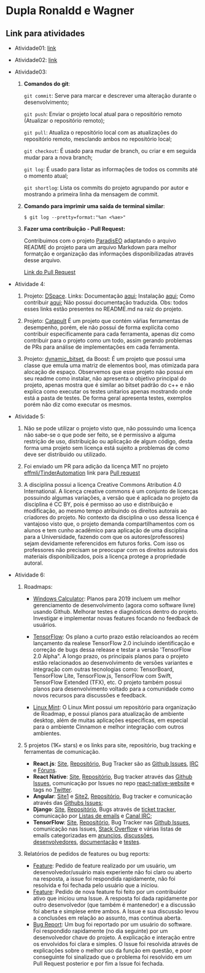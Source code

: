 # Dupla Ronaldd e Wagner

## Link para atividades

- Atividade01: [link](https://drive.google.com/drive/folders/1PeIoRisXHgWEEyu7me-BXfZDeQsZ_zTV)

- Atividade02: [link](https://drive.google.com/drive/folders/1zbfOReKVaapiUuM4wXyl1mkvU-dF1ZUL)

- Atividade03:

	1. **Comandos do git**:

		```git commit```: Serve para marcar e descrever uma alteração durante o desenvolvimento;

		```git push```: Enviar o projeto local atual para o repositório remoto (Atualizar o repositório remoto);

		```git pull```: Atualiza o repositório local com as atualizações do repositório remoto, mesclando ambos no repositório local;

		```git checkout```: É usado para mudar de branch, ou criar e em seguida mudar para a nova branch;

		```git log```: É usado para listar as informações de todos os commits até o momento atual;

		```git shortlog```: Lista os commits do projeto agrupando por autor e mostrando a primeira linha da mensagem de commit.


	2. **Comando para imprimir uma saída de terminal similar**:
	
		```
		$ git log --pretty=format:"%an <%ae>"
		```

	3. **Fazer uma contribuição - Pull Request:**
	
		Contribuimos com o projeto [ParadisEO](https://nojhan/paradiseo) adaptando o arquivo README do projeto para um arquivo Markdown para melhor formatção e organização das informações disponibilizadas através desse arquivo.

		[Link do Pull Request](https://github.com/nojhan/paradiseo/pull/37)
		
- Atividade 4:

	1. Projeto: [DSpace](https://github.com/DSpace/DSpace). Links:
    		Documentação [aqui](https://wiki.duraspace.org/display/DSDOC/);
    		Instalação [aqui](https://wiki.duraspace.org/display/DSDOC6x/Installing+DSpace);
    		Como contribuir [aqui](https://wiki.duraspace.org/display/DSPACE/How+to+Contribute+to+DSpace);
    		Não possui documentação traduzida.
    		Obs: todos esses links estão presentes no README.md na raíz do projeto.
    
 	2. Projeto: [Catapult](https://github.com/catapult-project/catapult)
    		É um projeto que contém váŕias ferramentas de desempenho, porém, ele não possui de forma explícita como contribuir especificamente para cada ferramenta, apenas diz como contribuir para o projeto como um todo, assim gerando problemas de PRs para análise de implementações em cada ferramenta.
	
	
	3. Projeto: [dynamic_bitset](https://github.com/boostorg/dynamic_bitset), da
	Boost:
		É um projeto que possui uma classe que emula uma matriz de elementos bool, mas otimizada para alocação de espaço. Observemos que esse projeto não possui em seu readme como instalar, não apresenta o objetivo principal do projeto, apenas mostra que é similar ao bitset padrão do c++ e não explica como executar os testes unitarios apenas mostrando onde está a pasta de testes. De forma geral apresenta testes, exemplos porém não diz como executar os mesmos.

- Atividade 5:
	1. Não se pode utilizar o projeto visto que, não possuindo uma licença não sabe-se o que pode ser feito, se é permissivo a alguma restrição de uso, distribuição ou aplicação de algum código, desta forma uma projeto sem licença está sujeito a problemas de como deve ser distribuido ou utilizado.
	
	2. Foi enviado um PR para adição da licença MIT no projeto [effmli/TinderAutomation](https://github.com/jeffmli/TinderAutomation) link para [Pull request](https://github.com/jeffmli/TinderAutomation/pull/4)
	
	4. A disciplina possui a licença Creative Commons Atribution 4.0 International. A licença creative commons é um conjunto de licenças possuindo algumas variações, a versão que é aplicada no projeto da disciplina é CC BY, pois é permisso ao uso e distribuição e modificação, ao mesmo tempo atribuindo os direitos autorais ao criadores do projeto. No contexto da disciplina o uso dessa licença é vantajoso visto que, o projeto demanda compartilhamentos com os alunos e tem cunho acadêmico para aplicação de uma disciplina para a Universidade, fazendo com que os autores(professores) sejam devidamente referencidos em futuros forks. Com isso os professores não precisam se preocupar com os direitos autorais dos materiais disponibilizados, pois a licença protege a propriedade autoral.

- Atividade 6:
	1. Roadmaps:
	
		* [Windows Calculator](https://github.com/microsoft/calculator): Planos para 2019 incluem um melhor gerenciamento de desenvolvimento (agora como software livre) usando Github. Melhorar testes e diagnósticos dentro do projeto. Investigar e implementar novas features focando no feedback de usuários.
	
        * [TensorFlow](https://www.tensorflow.org/community/roadmap): Os plano a curto prazo estão relacioandos ao recém lançamento da realese TensorFlow 2.0 incluindo identificação e correção de bugs dessa release e testar a versão 'TensorFlow 2.0 Alpha". A longo prazo, os principais planos para o projeto estão relacionados ao desenvolvimento de versões variantes e integração com outras tecnologias como: TensorBoard, TensorFlow Lite, TensorFlow.js, TensorFlow com Swift, TensorFlow Extended (TFX), etc. O projeto também possui planos para desenvolvimento voltado para a comunidade como novos recursos para discussões e feedback.
	
        * [Linux Mint](https://github.com/linuxmint/Roadmap): O Linux Mint possui um repositório para organização de Roadmap, e possui planos para atualização de ambiente desktop, além de muitas aplicações específicas, em especial para o ambiente Cinnamon e melhor integração com outros ambientes.
        
	2. 5 projetos (1K+ stars) e os links para site, repositório, bug tracking e ferramentas de comunicação.
		
		* __React.js__: [Site](https://reactjs.org/), [Repositório](https://github.com/facebook/react), Bug Tracker são as [Github Issues](https://github.com/facebook/react/issues), [IRC](https://webchat.freenode.net/?channels=reactjs) e [Fóruns](https://discuss.reactjs.org/).
        * __React Native__: [Site](http://www.reactnative.com/), [Repositório](https://github.com/facebook/react-native), Bug tracker através das [Github Issues](https://github.com/facebook/react-native/issues/), comunicação por Issues no repo [react-native-website](https://github.com/facebook/react-native-website/issues) e tags no [Twitter](https://twitter.com/reactnative).
       	* __Angular__: [Site1](https://angularjs.org/) e [Site2](https://angular.io), [Repositório](https://github.com/angular/angular), Bug tracker e comunicação através das [Githubs Issues](https://github.com/angular/angular/issues);
        * __Django__: [Site](https://www.djangoproject.com/), [Repositório](https://github.com/django/django), Bugs através de [ticket tracker](https://code.djangoproject.com/), comunicação por [Listas de emails](https://docs.djangoproject.com/en/dev/internals/mailing-lists/#django-users-mailing-list) e [Canal IRC](irc://irc.freenode.net/django-dev);
        * __TensorFlow__: [Site](https://www.tensorflow.org/), [Repositório](https://github.com/tensorflow/tensorflow), Bug Tracker nas [Github Issues](https://github.com/tensorflow/tensorflow/issues), comunicação nas Issues, [Stack Overflow](https://stackoverflow.com/questions/tagged/tensorflow) e várias listas de emails categorizadas em [anuncios](https://groups.google.com/a/tensorflow.org/d/forum/announce), [discussões](https://groups.google.com/a/tensorflow.org/d/forum/discuss), [desenvolvedores](https://groups.google.com/a/tensorflow.org/d/forum/developers), [documentação](https://groups.google.com/a/tensorflow.org/d/forum/docs) e [testes](https://groups.google.com/a/tensorflow.org/d/forum/testing).


	3. Relatórios de pedidos de features ou bug reports:
	
		* [Feature](https://github.com/facebook/react/issues/15605): Pedido de feature realizado por um usuário, um desenvolvedor/usuário mais experiente não foi claro ou aberto na resposta, a issue foi respondida rapidamente, não foi resolvida e foi fechada pelo usuário que a iniciou.
		* [Feature](https://github.com/funcoeszz/funcoeszz/issues/287): Pedido de nova feature foi feito por um contribuidor ativo que iniciou uma Issue. A resposta foi dada rapidamente por outro desenvolvedor (que também é mantenedor) e a discussão foi aberta e simplese entre ambos. A Issue e sua discussão levou a conclusões em relação ao assunto, mas continua aberta.
		* [Bug Report](https://github.com/funcoeszz/funcoeszz/issues/427): Um bug foi reportado por um usuário do software. Foi respondido rapidamente (no dia seguinte) por um desenvolvedor chave do projeto. A explicação e interação entre os envolvidos foi clara e simples. O Issue foi resolvida através de explicações sobre o melhor uso da função em questão, e poor conseguinte foi sinalizado que o problema foi resolvido em um Pull Request posterior e por fim a Issue foi fechada.
